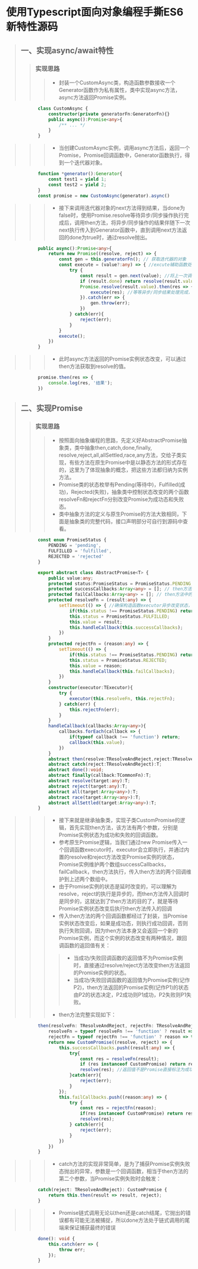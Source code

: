 # 使用Typescript面向对象编程手撕ES6新特性源码
> ## 一、实现async/await特性
>> ### 实现思路
>>> * 封装一个CustomAsync类，构造函数参数接收一个Generator函数作为私有属性，类中实现async方法，async方法返回Promise实例。  
```typescript
            class CustomAsync {
                constructor(private generatorFn:GeneratorFn){}
                public async():Promise<any>{
                    /** ... */
                }
            }
```
>>> * 当创建CustomAsync实例，调用async方法后，返回一个Promise，Promise回调函数中，Generator函数执行，得到一个迭代器对象。  
```typescript
            function *generator():Generator{
                const test1 = yield 1;
                const test2 = yield 2;
            }
            const promise = new CustomAsync(generator).async()
```
>>> * 接下来调用迭代器对象的next方法得到结果，当done为false时，使用Promise.resolve等待异步/同步操作执行完成后，调用then方法，将异步/同步操作的结果伴随下一次next执行传入到Generator函数中，直到调用next方法返回的done为true时，通过resolve抛出。  
```typescript
            public async():Promise<any>{
                return new Promise((resolve, reject) => {
                    const gen = this.generatorFn(); // 获取迭代器的对象
                    const execute = (value?:any) => { //excute辅助函数处理每次next调用逻辑
                        try {
                            const result = gen.next(value); //将上一次调用next接收的结果，作为上一Generator函数yield的返回值，相当于语法糖await的返回值
                            if (result.done) return resolve(result.value);
                            Promise.resolve(result.value).then(res => {
                                execute(res); //等等异步/同步结果处理完成，将该结果传入下一次调用逻辑
                            }).catch(err => {
                                gen.throw(err);
                            })
                        } catch(err){
                            reject(err);
                        }
                    }
                    execute();
                })
            }
```
>>> * 此时async方法返回的Promise实例状态改变，可以通过then方法获取到resolve的值。  
```typescript
            promise.then(res => {
                console.log(res, '结果');
            })
```

> ## 二、实现Promise
>> ### 实现思路
>>> * 按照面向抽象编程的思路，先定义好AbstractPromise抽象类，类中抽象then,catch,done,finally, resolve,reject,all,allSettled,race,any方法，交给子类实现，有些方法在原生Promise中是以静态方法的形式存在的，这里为了体现抽象的概念，把这些方法都归纳为实例方法。
>>> * Promise类的状态枚举有Pending(等待中)，Fulfilled(成功)，Rejected(失败)，抽象类中控制状态改变的两个函数resolveFn和rejectFn分别改变Promise为成功态和失败态。
>>> * 类中抽象方法的定义与原生Promise的方法大致相同，下面是抽象类的完整代码，接口声明部分可自行到源码中查看。  
```typescript
            const enum PromiseStatus {
                PENDING = 'pending',
                FULFILLED = 'fulfilled',
                REJECTED = 'rejected'
            }

            export abstract class AbstractPromise<T> {
                public value:any;
                protected status:PromiseStatus = PromiseStatus.PENDING;
                protected successCallbacks:Array<any> = []; // then方法中的第一个回调集合(成功)
                protected failCallbacks:Array<any> = []; // then方法中的第二个回调集合(失败)
                protected resolveFn = (result:any) => { 
                    setTimeout(() => { //确保构造函数executor异步改变状态，如果不用setTimeout，executor中同步改变状态会导致回调数组一直为空
                        if(this.status !== PromiseStatus.PENDING) return;
                        this.status = PromiseStatus.FULFILLED;
                        this.value = result;
                        this.handleCallback(this.successCallbacks);
                    })
                }
                protected rejectFn = (reason:any) => {
                    setTimeout(() => { 
                        if(this.status !== PromiseStatus.PENDING) return;
                        this.status = PromiseStatus.REJECTED;
                        this.value = reason;
                        this.handleCallback(this.failCallbacks);
                    })
                }
                constructor(executor:TExecutor){
                    try {
                        executor(this.resolveFn, this.rejectFn);
                    } catch(err) {
                        this.rejectFn(err);
                    }
                }
                handleCallback(callbacks:Array<any>){
                    callbacks.forEach(callback => {
                        if(typeof callback !== 'function') return;
                        callback(this.value);
                    })
                }
                abstract then(resolve:TResolveAndReject,reject:TResolveAndReject):T;
                abstract catch(reject:TResolveAndReject):T;
                abstract done():void;
                abstract finally(callback:TCommonFn):T;
                abstract resolve(target:any):T;
                abstract reject(target:any):T;
                abstract all(target:Array<any>):T;
                abstract race(target:Array<any>):T;
                abstract allSettled(target:Array<any>):T;
            }
```
>>> * 接下来就是继承抽象类，实现子类CustomPromise的逻辑，首先实现then方法，该方法有两个参数，分别是Promise实例状态为成功和失败的回调函数。
>>> * 参考原生Promise逻辑，当我们通过new Promise传入一个回调函数executor时，executor会立即执行，并通过内置的resolve和reject方法改变Promise实例的状态，Promise实例维护两个数组successCallbacks，failCallback，then方法执行，传入then方法的两个回调维护到上述两个数组中。
>>> * 由于Promise实例的状态是延时改变的，可以理解为resolve，reject的执行是异步的，而then方法传入回调时是同步的，这就达到了then方法的目的了，就是等待Promise实例状态改变后执行then方法传入的回调
>>> * 传入then方法的两个回调函数都经过了封装，当Promise实例状态改变后，如果是成功态，则执行成功回调，否则执行失败回调，因为then方法本身又会返回一个新的Promise实例，而这个实例的状态改变有两种情况，跟回调函数的返回值有关：
>>>> * 当成功/失败回调函数的返回值不为Promise实例时，直接通过resolve/reject方法改变then方法返回的Promise实例的状态。
>>>> * 当成功/失败回调函数的返回值为Promise实例(记作P2)，then方法返回的Promise实例(记作P1)的状态由P2的状态决定，P2成功则P1成功，P2失败则P1失败。
>>> * then方法完整实现如下：
```typescript
            then(resolveFn: TResolveAndReject, rejectFn: TResolveAndReject): CustomPromise {
                resolveFn = typeof resolveFn !== 'function' ? result => result : resolveFn;
                rejectFn = typeof rejectFn !== 'function' ? reason => this.rejectFn(reason) : rejectFn;
                return new CustomPromise((resolve, reject) => {
                    this.successCallbacks.push((result:any) => {
                        try{
                            const res = resolveFn(result);
                            if (res instanceof CustomPromise) return res.then(resolve, reject); // 本Promise实例的状态由返回返回值的Promise决定
                            resolve(res); //返回值不是Promise直接标注为成功态
                        }catch(err){
                            reject(err);
                        }
                    });
                    this.failCallbacks.push((reason:any) => {
                        try {
                            const res = rejectFn(reason);
                            if(res instanceof CustomPromise) return res.then(resolve, reject);
                            resolve(res);
                        } catch(err){
                            reject(err);
                        }
                    })
                })
            }
```
>>> * catch方法的实现非常简单，是为了捕获Promise实例失败态抛出的异常，参数是一个回调函数，相当于then方法的第二个参数，当Promise实例失败时会触发：
```typescript
            catch(reject: TResolveAndReject): CustomPromise {
                return this.then(result => result, reject);
            }
```
>>> * Promise链式调用无论以then还是catch结尾，它抛出的错误都有可能无法被捕捉，所以done方法处于链式调用的尾端来保证捕获最终的错误
```typescript
            done(): void {
                this.catch(err => {
                    throw err;
                });
            }
```


